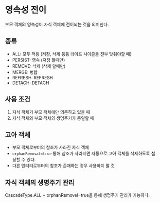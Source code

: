 # 영속성 전이
부모 객체의 영속성이 자식 객체에 전이되는 것을 의미한다.
## 종류
* ALL: 모두 적용 (저장, 삭제 등등 라이프 사이클을 전부 맞춰야할 때)
* PERSIST: 영속 (저장 할때만)
* REMOVE: 삭제 (삭제 할때만)
* MERGE: 병합
* REFRESH: REFRESH
* DETACH: DETACH

## 사용 조건
1. 자식 객체가 부모 객체에만 의존하고 있을 때
2. 자식 객체와 부모 객체의 생명주기가 동일할 때

## 고아 객체
* 부모 객체로부터의 참조가 사라진 자식 객체
* `orphanRemoval=true` 통해 참조가 사라지면 자동으로 고아 객체를 삭제하도록 설정할 수 있다.
* 다른 엔티티로부터의 참조가 존재하는 경우 사용하지 말 것

## 자식 객체의 생명주기 관리
CascadeType.ALL + orphanRemovel=true을 통해 생명주기 관리가 가능하다.